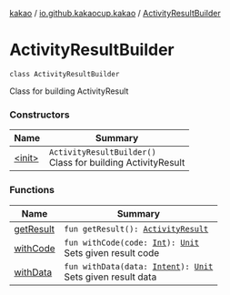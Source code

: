[kakao](../../index.md) / [io.github.kakaocup.kakao](../index.md) / [ActivityResultBuilder](./index.md)

# ActivityResultBuilder

`class ActivityResultBuilder`

Class for building ActivityResult

### Constructors

| Name | Summary |
|---|---|
| [&lt;init&gt;](-init-.md) | `ActivityResultBuilder()`<br>Class for building ActivityResult |

### Functions

| Name | Summary |
|---|---|
| [getResult](get-result.md) | `fun getResult(): `[`ActivityResult`](https://developer.android.com/reference/android/app/Instrumentation/ActivityResult.html) |
| [withCode](with-code.md) | `fun withCode(code: `[`Int`](https://kotlinlang.org/api/latest/jvm/stdlib/kotlin/-int/index.html)`): `[`Unit`](https://kotlinlang.org/api/latest/jvm/stdlib/kotlin/-unit/index.html)<br>Sets given result code |
| [withData](with-data.md) | `fun withData(data: `[`Intent`](https://developer.android.com/reference/android/content/Intent.html)`): `[`Unit`](https://kotlinlang.org/api/latest/jvm/stdlib/kotlin/-unit/index.html)<br>Sets given result data |
